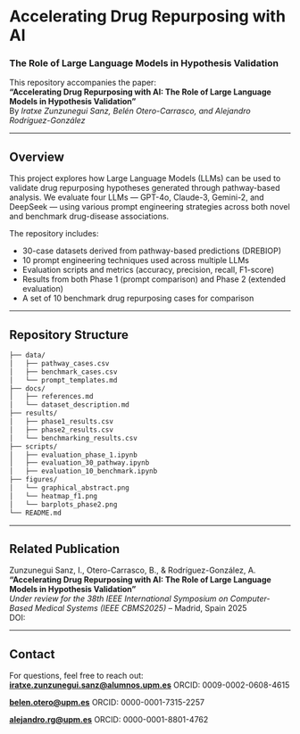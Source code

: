 
# Accelerating Drug Repurposing with AI  
### The Role of Large Language Models in Hypothesis Validation

This repository accompanies the paper:  
**“Accelerating Drug Repurposing with AI: The Role of Large Language Models in Hypothesis Validation”**  
By *Iratxe Zunzunegui Sanz, Belén Otero-Carrasco, and Alejandro Rodríguez-González*

---

## Overview

This project explores how Large Language Models (LLMs) can be used to validate drug repurposing hypotheses generated through pathway-based analysis. We evaluate four LLMs — GPT-4o, Claude-3, Gemini-2, and DeepSeek — using various prompt engineering strategies across both novel and benchmark drug-disease associations.

The repository includes:

- 30-case datasets derived from pathway-based predictions (DREBIOP)
- 10 prompt engineering techniques used across multiple LLMs
- Evaluation scripts and metrics (accuracy, precision, recall, F1-score)
- Results from both Phase 1 (prompt comparison) and Phase 2 (extended evaluation)
- A set of 10 benchmark drug repurposing cases for comparison

---

## Repository Structure

```bash
├── data/
│   ├── pathway_cases.csv
│   ├── benchmark_cases.csv
│   └── prompt_templates.md
├── docs/
│   ├── references.md
│   └── dataset_description.md
├── results/
│   ├── phase1_results.csv
│   ├── phase2_results.csv
│   └── benchmarking_results.csv
├── scripts/
│   ├── evaluation_phase_1.ipynb
│   ├── evaluation_30_pathway.ipynb
│   ├── evaluation_10_benchmark.ipynb
├── figures/
│   └── graphical_abstract.png
│   └── heatmap_f1.png
│   └── barplots_phase2.png
└── README.md
```
---

## Related Publication

Zunzunegui Sanz, I., Otero-Carrasco, B., & Rodríguez-González, A.  
**“Accelerating Drug Repurposing with AI: The Role of Large Language Models in Hypothesis Validation”**  
*Under review for the 38th IEEE International Symposium on Computer-Based Medical Systems (IEEE CBMS2025)* – Madrid, Spain 2025  
DOI: 

---

## Contact

For questions, feel free to reach out:  
**iratxe.zunzunegui.sanz@alumnos.upm.es** ORCID: 0009-0002-0608-4615

**belen.otero@upm.es**
ORCID: 0000-0001-7315-2257

**alejandro.rg@upm.es**
ORCID: 0000-0001-8801-4762
